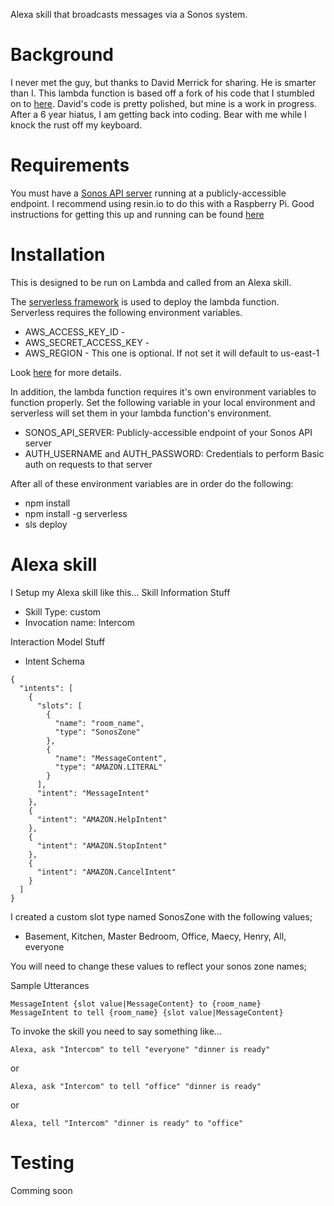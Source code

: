 Alexa skill that broadcasts messages via a Sonos system.

# Background

  I never met the guy, but thanks to David Merrick for sharing.  He is smarter than I.  This lambda function is based off a fork of his code that I stumbled on to [here](https://www.david-merrick.com/2017/05/17/alexa-sonos-intercom/).  David's code is pretty polished, but mine is a work in progress.  After a 6 year hiatus, I am getting back into coding.  Bear with me while I knock the rust off my keyboard.

# Requirements

You must have a [Sonos API server](https://github.com/davidmerrick/rpi-node-sonos-http-api) running at a publicly-accessible endpoint.
I recommend using resin.io to do this with a Raspberry Pi.  Good instructions for getting this up and running can be found [here](https://www.david-merrick.com/2017/05/16/setting-up-node-sonos-api/)

# Installation

This is designed to be run on Lambda and called from an Alexa skill.

The [serverless framework](https://serverless.com/) is used to deploy the lambda function.  
Serverless requires the following environment variables.  

* AWS_ACCESS_KEY_ID -
* AWS_SECRET_ACCESS_KEY -
* AWS_REGION - This one is optional.  If not set it will default to us-east-1

Look [here](https://serverless.com/framework/docs/providers/aws/guide/credentials/ "Serverless AWS credentials documentation") for more details.

In addition, the lambda function requires it's own environment variables to function properly.  Set the following variable in your local environment and serverless will set them in your lambda function's environment.

* SONOS_API_SERVER: Publicly-accessible endpoint of your Sonos API server
* AUTH_USERNAME and AUTH_PASSWORD: Credentials to perform Basic auth on requests to that server

After all of these environment variables are in order do the following:
* npm install
* npm install -g serverless
* sls deploy

# Alexa skill
I Setup my Alexa skill like this...
Skill Information Stuff
- Skill Type: custom
- Invocation name: Intercom

Interaction Model Stuff
- Intent Schema
```
{
  "intents": [
    {
      "slots": [
        {
          "name": "room_name",
          "type": "SonosZone"
        },
        {
          "name": "MessageContent",
          "type": "AMAZON.LITERAL"
        }
      ],
      "intent": "MessageIntent"
    },
    {
      "intent": "AMAZON.HelpIntent"
    },
    {
      "intent": "AMAZON.StopIntent"
    },
    {
      "intent": "AMAZON.CancelIntent"
    }
  ]
}
```
I created a custom slot type named SonosZone with the following values;
- Basement, Kitchen, Master Bedroom, Office, Maecy, Henry, All, everyone

You will need to change these values to reflect your sonos zone names;

Sample Utterances
```
MessageIntent {slot value|MessageContent} to {room_name}
MessageIntent to tell {room_name} {slot value|MessageContent}
```
To invoke the skill you need to say something like...
```
Alexa, ask "Intercom" to tell "everyone" "dinner is ready"
```
or
```
Alexa, ask "Intercom" to tell "office" "dinner is ready"
```
or
```
Alexa, tell "Intercom" "dinner is ready" to "office"
```

# Testing
Comming soon
